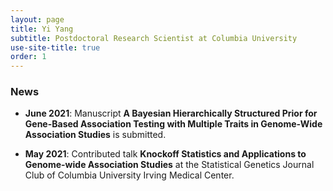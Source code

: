 ```yaml
---
layout: page
title: Yi Yang
subtitle: Postdoctoral Research Scientist at Columbia University
use-site-title: true
order: 1
---
```


### News

- **June 2021**: Manuscript **A Bayesian Hierarchically Structured Prior for Gene-Based Association Testing with Multiple Traits in Genome-Wide Association Studies** is submitted.

- **May 2021**: Contributed talk **Knockoff Statistics and Applications to Genome-wide Association Studies** at the Statistical Genetics Journal Club of Columbia University Irving Medical Center.
